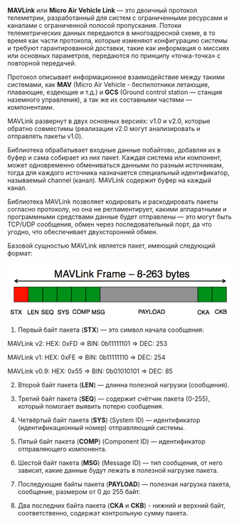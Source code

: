 

**MAVLink** или **Micro Air Vehicle Link** — это двоичный протокол телеметрии, разработанный для систем с ограниченными ресурсами и каналами с ограниченной полосой пропускания. Потоки телеметрических данных передаются в многоадресной схеме, в то время как части протокола, которые изменяют конфигурацию системы и требуют гарантированной доставки, такие как информация о миссиях или основных параметров, передаются по принципу «точка-точка» с повторной передачей.

Протокол описывает информационное взаимодействие между такими системами, как **MAV** (Micro Air Vehicle - беспилотники летающие, плавающие, ездеющие и т.д.) и **GCS** (Ground control station — станция наземного управления), а так же их составными частями — компонентами.

MAVLink развернут в двух основных версиях: v1.0 и v2.0, которые обратно совместимы (реализации v2.0 могут анализировать и отправлять пакеты v1.0).

Библиотека обрабатывает входные данные побайтово, добавляя их в буфер и сама собирает из них пакет. Каждая система или компонент, может одновременно обмениваться данными по разным источникам, тогда для каждого источника назначается специальный идентификатор, называемый channel (канал). MAVLink содержит буфер на каждый канал.

Библиотека MAVLink позволяет кодировать и раскодировать пакеты согласно протоколу, но она не регламентирует, какими аппаратными и программными средствами данные будет отправлены — это могут быть TCP/UDP сообщения, обмен через последовательный порт, да что угодно, что обеспечивает двухсторонний обмен.

Базовой сущностью MAVLink является пакет, имеющий следующий формат:

<p align="center"><img  src="images/prot_MAVLink_001.png"  width="600" alt="Smoothing"/></p>

1. Первый байт пакета (**STX**) — это символ начала сообщения:

MAVLink v2: HEX: 0xFD   =>   BIN: 0b11111101   =>   DEC: 253

MAVLink v1: HEX: 0xFE   =>   BIN: 0b11111110   =>   DEC: 254

MAVLink v0.9: HEX: 0x55   =>   BIN: 0b01010101   =>   DEC: 85

2. Второй байт пакета (**LEN**) — длинна полезной нагрузки (сообщения).

3. Третий байт пакета (**SEQ**) — содержит счётчик пакета (0-255), который помогает выявить потерю сообщения.

4. Четвёртый байт пакета (**SYS**) (System ID) — идентификатор (идентификационный номер) отправляющий системы.

5. Пятый байт пакета (**COMP**) (Component ID) — идентификатор отправляющего компонента.

6. Шестой байт пакета (**MSG**) (Message ID) — тип сообщения, от него зависит, какие данные будут лежать в полезной нагрузке пакета.

7. Последующие байты пакета (**PAYLOAD**) — полезная нагрузка пакета, сообщение, размером от 0 до 255 байт.

8. Два последних байта пакета (**CKA** и **CKB**) - нижний и верхний байт, соответственно, содержат контрольную сумму пакета.